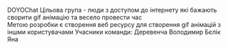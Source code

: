 DOYOChat
Цільова група - люди з доступом до інтернету які бажають сворити gif анімацію та весело провести час           
Метою розробки є створення веб ресурсу для створення gif анімацій з іншми користувачами
Учасники команди:
  Деревенча Володимир
  Бєлік Яна
